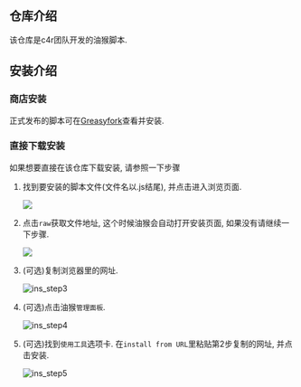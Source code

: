 ## 仓库介绍
该仓库是c4r团队开发的油猴脚本.


## 安装介绍
### 商店安装

正式发布的脚本可在[Greasyfork](https://greasyfork.org/en/users/175815-o-0-c4r)查看并安装.

### 直接下载安装

如果想要直接在该仓库下载安装, 请参照一下步骤

1. 找到要安装的脚本文件(文件名以.js结尾), 并点击进入浏览页面.

   ![](/home/bsplu/workspace/TampermonkeyScript/readme/ins_step1.png)

2. 点击`raw`获取文件地址, 这个时候油猴会自动打开安装页面, 如果没有请继续一下步骤.

   ![](/home/bsplu/workspace/TampermonkeyScript/readme/ins_step2.png)

3. (可选)复制浏览器里的网址.

   ![ins_step3](/home/bsplu/workspace/TampermonkeyScript/readme/ins_step3.png)

4. (可选)点击油猴`管理面板`.

   ![ins_step4](/home/bsplu/workspace/TampermonkeyScript/readme/ins_step4.png)

5. (可选)找到`使用工具`选项卡. 在`install from URL`里粘贴第2步复制的网址, 并点击安装.

   ![ins_step5](/home/bsplu/workspace/TampermonkeyScript/readme/ins_step5.png)